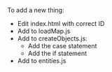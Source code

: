 To add a new thing:

- Edit index.html with correct ID
- Add to loadMap.js
- Add to createObjects.js:
    - Add the case statement
    - Add the if statement
- Add to entities.js